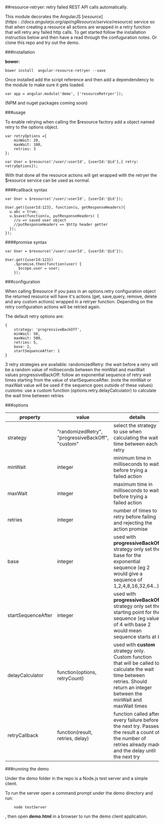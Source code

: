 ##resource-retryer: retry failed REST API calls automatically.

This module decorates the AngularJS [$resource](https://docs.angularjs.org/api/ngResource/service/$resource) service so that when creating a resource all actions are wrapped in a retry function that will retry any failed http calls. To get started follow the installation instructios below and then have a read through the confuguration notes. Or clone this repo and try out the demo.

###installation

**bower:** 
```
bower install  angular-resource-retryer --save
```

Once installed add the script reference and then add a dependendency to the module to make sure it gets loaded.
 
```
var app = angular.module('demo', ['resourceRetryer']);
``` 

(NPM and nuget packages coming soon)

###usage

To enable retrying when calling the $resource factory add a object named retry to the options object.

```
var retryOptions ={
	minWait: 20,
    maxWait: 100,
    retries: 3
};

var User = $resource('/user/:userId', {userId:'@id'},{ retry: retryOptions});
```

With that done all the resource actions will get wrapped with the retryer the $resource service can be used as normal.

####callback syntax

```
var User = $resource('/user/:userId', {userId:'@id'});

User.get({userId:123}, function(u, getResponseHeaders){
  u.abc = true;
  u.$save(function(u, putResponseHeaders) {
    //u => saved user object
    //putResponseHeaders => $http header getter
  });
});
```

####promise syntax

```
var User = $resource('/user/:userId', {userId:'@id'});

User.get({userId:123})
    .$promise.then(function(user) {
      $scope.user = user;
    });
```

###configuration

When calling $resource if you pass in an options.retry configuration object the returned resource will have it's actions (get, save,query, remove, delete and any custom actions) wrapped in a retryer function.
Depending on the retry configuration actions will be retried again.

The default retry options are:

```
{
	strategy: 'progressiveBackOff',
	minWait: 50,
	maxWait: 500,
	retries: 5,
	base: 2,
	startSequenceAfter: 1                                
}
```

3 retry strategies are available:
randomizedRetry: the wait before a retry will be a random value of milliseconds between the minWait and maxWait values
progressiveBackOff: follow an exponential sequence of retry wait times starting from the value of startSequenceAfter. (note the minWait or maxWait value will be used if the sequence goes outside of these values)
customs: use a custom function (options.retry.delayCalculator) to calculate the wait time between retries

###options

|	property 	| 	value	 | 	details	|
|---------------|------------|-------------
|	strategy	|	"randomizedRetry", "progressiveBackOff", "custom"	| select the strategy to use when calculating the wait time between each retry	|
|	minWait	|	integer	| minimum time in milliseconds to wait before trying a failed action	|	
|	maxWait	|	integer	| maximum time in milliseconds to wait before trying a failed action	|
|	retries	|	integer	| number of times to retry before failing and rejecting the action promise	|
|	base	|	integer	|	used with **progressiveBackOff** strategy only set the base for the exponential sequence (eg 2 would give a sequence of 1,2,4,8,16,32,64...)	|
|	startSequenceAfter	|	integer	|	used with **progressiveBackOff** strategy only set the starting point for the sequence (eg value of 4 with base 2 would mean sequence starts at 8	|
|	delayCalculator	| function(options, retryCount)	|	used with **custom** strategy only. Custom function that will be called to calculate the wait time between retries. Should return an integer between the minWait and maxWait times	|
|	retryCallback	| function(result, retries, delay) | function called after every failure before the next try. Passes the result a count of the number of retries already made and the delay until the next try	|
    		
###running the demo

Under the demo folder in the repo is a Node.js test server and a simple client. 

To run the server open a command prompt under the demo directory and run:

```
	node testServer
```

, then open **demo.html** in a browser to run the demo client application.
